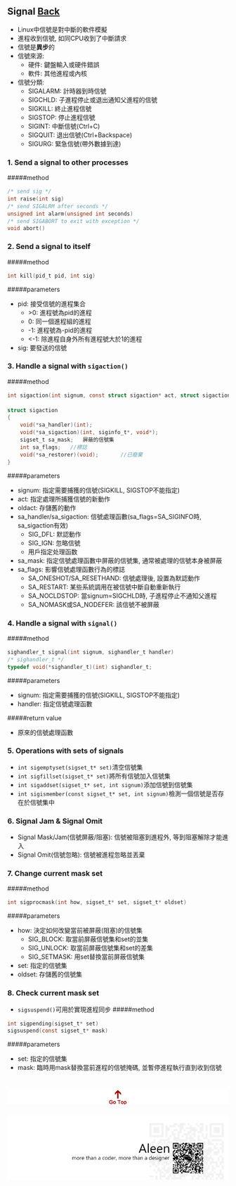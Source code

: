 ## Signal [Back](./../pt.md)
- Linux中信號是對中斷的軟件模擬
- 進程收到信號, 如同CPU收到了中斷請求
- 信號是**異步**的
- 信號來源:
	- 硬件: 鍵盤輸入或硬件錯誤
	- 軟件: 其他進程或內核
- 信號分類:
	- SIGALARM: 計時器到時信號
	- SIGCHLD: 子進程停止或退出通知父進程的信號
	- SIGKILL: 終止進程信號
	- SIGSTOP: 停止進程信號
	- SIGINT: 中斷信號(Ctrl+C)
	- SIGQUIT: 退出信號(Ctrl+Backspace)
	- SIGURG: 緊急信號(帶外數據到達)

### 1. Send a signal to other processes
#####method
```c
/* send sig */
int raise(int sig)
/* send SIGALRM after seconds */
unsigned int alarm(unsigned int seconds)
/* send SIGABORT to exit with exception */
void abort()
```


### 2. Send a signal to itself
#####method
```c
int kill(pid_t pid, int sig)
```

#####parameters
- pid: 接受信號的進程集合
	- \>0: 進程號為pid的進程
	- 0: 同一個進程組的進程
	- -1: 進程號為-pid的進程
	- <-1: 除進程自身外所有進程號大於1的進程
- sig: 要發送的信號

### 3. Handle a signal with ```sigaction()```
#####method
```c
int sigaction(int signum, const struct sigaction* act, struct sigaction* oldact)

struct sigaction
{
	void(*sa_handler)(int);
	void(*sa_sigaction)(int, siginfo_t*, void*);
	sigset_t sa_mask;	屏蔽的信號集
	int sa_flags;	//標誌
	void(*sa_restorer)(void);		//已廢棄
}
```

#####parameters
- signum: 指定需要捕獲的信號(SIGKILL, SIGSTOP不能指定)
- act: 指定處理所捕獲信號的新動作
- oldact: 存儲舊的動作
- sa_handler/sa_sigaction: 信號處理函數(sa_flags=SA_SIGINFO時, sa_sigaction有效)
	- SIG_DFL: 默認動作
	- SIG_IGN: 忽略信號
	- 用戶指定处理函数
- sa_mask: 指定信號處理函數中屏蔽的信號集, 通常被處理的信號本身被屏蔽
- sa_flags: 影響信號處理函數行為的標誌
	- SA_ONESHOT/SA_RESETHAND: 信號處理後, 設置為默認動作
	- SA_RESTART: 某些系統調用在被信號中斷自動重新執行
	- SA_NOCLDSTOP: 當signum=SIGCHLD時, 子進程停止不通知父進程
	- SA_NOMASK或SA_NODEFER: 該信號不被屏蔽

### 4. Handle a signal with ```signal()```
#####method
```c
sighandler_t signal(int signum, sighandler_t handler)
/* sighandler_t */
typedef void(*sighandler_t)(int) sighandler_t;
```

#####parameters
- signum: 指定需要捕獲的信號(SIGKILL, SIGSTOP不能指定)
- handler: 指定信號處理函數

#####return value
- 原來的信號處理函數

### 5. Operations with sets of signals
- ```int sigemptyset(sigset_t* set)```清空信號集
- ```int sigfillset(sigset_t* set)```將所有信號加入信號集
- ```int sigaddset(sigset_t* set, int signum)```添加信號到信號集
- ```int sigismember(const sigset_t* set, int signum)```檢測一個信號是否存在於信號集中

### 6. Signal Jam & Signal Omit
- Signal Mask/Jam(信號屏蔽/阻塞): 信號被阻塞到進程外, 等到阻塞解除才能進入
- Signal Omit(信號忽略): 信號被進程忽略並丟棄

### 7. Change current mask set
#####method
```c
int sigprocmask(int how, sigset_t* set, sigset_t* oldset)
```

#####parameters
- how: 決定如何改變當前被屏蔽(阻塞)的信號集
	- SIG_BLOCK: 取當前屏蔽信號集和set的並集
	- SIG_UNLOCK: 取當前屏蔽信號集和set的差集
	- SIG_SETMASK: 用set替換當前屏蔽信號集
- set: 指定的信號集
- oldset: 存儲舊的信號集

### 8. Check current mask set
- ```sigsuspend()```可用於實現進程同步
#####method
```c
int sigpending(sigset_t* set)
sigsuspend(const sigset_t* mask)
```

#####parameters
- set: 指定的信號集
- mask: 臨時用mask替換當前進程的信號掩碼, 並暫停進程執行直到收到信號


<a href="#" style="left:200px;"><img src="./../../../pic/gotop.png"></a>
=====
<a href="http://aleen42.github.io/" target="_blank" ><img src="./../../../pic/tail.gif"></a>
